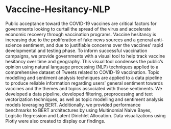 # Vaccine-Hesitancy-NLP
 
Public acceptance toward the COVID-19 vaccines are critical factors for governments looking to curtail the spread of the virus and accelerate economic recovery through vaccination programs. Vaccine hesitancy is increasing due to the proliferation of fake news sources and a general anti-science sentiment, and due to justifiable concerns over the vaccines’ rapid developmental and testing phase. To inform successful vaccination campaigns, we provide governments with a visual tool to help track vaccine hesitancy over time and geography. This visual tool condenses the public’s opinion using natural language processing (NLP) techniques applied to a comprehensive dataset of Tweets related to COVID-19 vaccination. Topic modelling and sentiment analysis techniques are applied to a data pipeline to produce reliable information regarding users’ general sentiment towards vaccines and the themes and topics associated with those sentiments. We developed a data pipeline, developed filtering, preprocessing and text vectorization techniques, as well as topic modelling and sentiment analysis models leveraging BERT. Additionally, we provided performance benchmarks to BERT architectures by using Multinomial Naive Bayes, Logistic Regression and Latent Dirichlet Allocation. Data visualizations using Plotly were also created to display our findings. 
